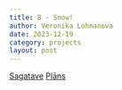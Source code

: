 ```yaml
---
title: 8 - Snow!
author: Veronika Lohmanova
date: 2023-12-19
category: projects
layout: post
---
```


[Sagatave](https://ej.uz/PPS_19_12_2)
[Plāns](https://appinventor.mit.edu/explore/sites/all/files/ai2tutorials/SnowGlobe/SnowGlobeProject.pdf)
